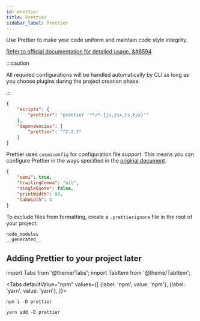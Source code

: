 ```yaml
---
id: prettier
title: Prettier
sidebar_label: Prettier
---
```


Use Prettier to make your code uniform and maintain code style integrity.

[Refer to official documentation for detailed usage. &#8594](https://prettier.io/)

:::caution

All required configurations will be handled automatically by CLI as long as you choose plugins during the project creation phase.

:::


```json title="package.json"
{
    "scripts": {
        "prettier": "prettier '**/*.{js,jsx,ts,tsx}'"
    },
    "dependencies": {
        "prettier": "^2.2.1"
    }
}
```

Prettier uses `cosmiconfig` for configuration file support. 
This means you can configure Prettier in the ways specified in the [original document](https://prettier.io/docs/en/configuration.html#docsNav).

```json title=".prettierrc"
{
    "semi": true,
    "trailingComma": "all",
    "singleQuote": false,
    "printWidth": 80,
    "tabWidth": 4
}
```

To exclude files from formatting, create a `.prettierignore` file in the root of your project.

```bash title=".prettierignore"
node_modules
__generated__
```


## Adding Prettier to your project later

import Tabs from '@theme/Tabs';
import TabItem from '@theme/TabItem';

<Tabs
  defaultValue="npm"
  values={[
    {label: 'npm', value: 'npm'},
    {label: 'yarn', value: 'yarn'},
  ]}>
  <TabItem value="npm">

```
npm i -D prettier
```
  </TabItem>
  <TabItem value="yarn">

```
yarn add -D prettier
```
  </TabItem>
</Tabs>